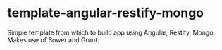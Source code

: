 # template-angular-restify-mongo
Simple template from which to build app using Angular, Restify, Mongo. Makes use of Bower and Grunt.
